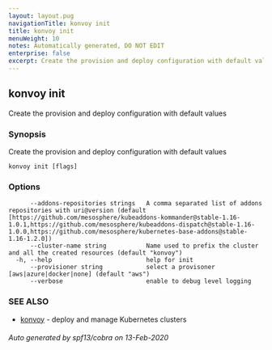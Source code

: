 ```yaml
---
layout: layout.pug
navigationTitle: konvoy init
title: konvoy init
menuWeight: 10
notes: Automatically generated, DO NOT EDIT
enterprise: false
excerpt: Create the provision and deploy configuration with default values
---
```


## konvoy init

Create the provision and deploy configuration with default values

### Synopsis

Create the provision and deploy configuration with default values

```
konvoy init [flags]
```

### Options

```
      --addons-repositories strings   A comma separated list of addons repositories with uri@version (default [https://github.com/mesosphere/kubeaddons-kommander@stable-1.16-1.0.1,https://github.com/mesosphere/kubeaddons-dispatch@stable-1.16-1.0.0,https://github.com/mesosphere/kubernetes-base-addons@stable-1.16-1.2.0])
      --cluster-name string           Name used to prefix the cluster and all the created resources (default "konvoy")
  -h, --help                          help for init
      --provisioner string            select a provisoner [aws|azure|docker|none] (default "aws")
      --verbose                       enable to debug level logging
```

### SEE ALSO

* [konvoy](../)	 - deploy and manage Kubernetes clusters

###### Auto generated by spf13/cobra on 13-Feb-2020
